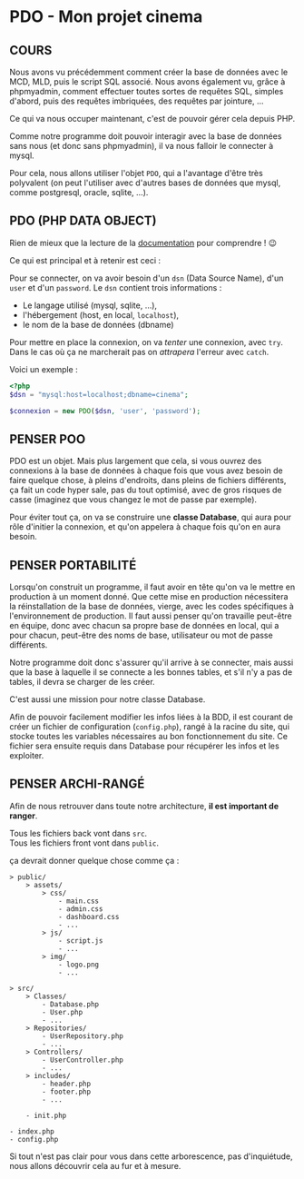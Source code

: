 # PDO - Mon projet cinema

## COURS
Nous avons vu précédemment comment créer la base de données avec le MCD, MLD, puis le script SQL associé.
Nous avons également vu, grâce à phpmyadmin, comment effectuer toutes sortes de requêtes SQL, simples d'abord, puis des requêtes imbriquées, des requêtes par jointure, ... 

Ce qui va nous occuper maintenant, c'est de pouvoir gérer cela depuis PHP.

Comme notre programme doit pouvoir interagir avec la base de données sans nous (et donc sans phpmyadmin), il va nous falloir le connecter à mysql.

Pour cela, nous allons utiliser l'objet `PDO`, qui a l'avantage d'être très polyvalent (on peut l'utiliser avec d'autres bases de données que mysql, comme postgresql, oracle, sqlite, ...).

## PDO (PHP DATA OBJECT)
Rien de mieux que la lecture de la [documentation](https://www.php.net/manual/fr/book.pdo.php) pour comprendre ! 😉

Ce qui est principal et à retenir est ceci :

Pour se connecter, on va avoir besoin d'un `dsn` (Data Source Name), d'un `user` et d'un `password`. Le `dsn` contient trois informations :
- Le langage utilisé (mysql, sqlite, ...),
- l'hébergement (host, en local, `localhost`),
- le nom de la base de données (dbname)

Pour mettre en place la connexion, on va *tenter* une connexion, avec `try`. Dans le cas où ça ne marcherait pas on *attrapera* l'erreur avec `catch`.

Voici un exemple :

```php
<?php
$dsn = "mysql:host=localhost;dbname=cinema";

$connexion = new PDO($dsn, 'user', 'password');
```

## PENSER POO
PDO est un objet. Mais plus largement que cela, si vous ouvrez des connexions à la base de données à chaque fois que vous avez besoin de faire quelque chose, à pleins d'endroits, dans pleins de fichiers différents, ça fait un code hyper sale, pas du tout optimisé, avec de gros risques de casse (imaginez que vous changez le mot de passe par exemple).

Pour éviter tout ça, on va se construire une **classe Database**, qui aura pour rôle d'initier la connexion, et qu'on appelera à chaque fois qu'on en aura besoin.

## PENSER PORTABILITÉ
Lorsqu'on construit un programme, il faut avoir en tête qu'on va le mettre en production à un moment donné. Que cette mise en production nécessitera la réinstallation de la base de données, vierge, avec les codes spécifiques à l'environnement de production. Il faut aussi penser qu'on travaille peut-être en équipe, donc avec chacun sa propre base de données en local, qui a pour chacun, peut-être des noms de base, utilisateur ou mot de passe différents.

Notre programme doit donc s'assurer qu'il arrive à se connecter, mais aussi que la base à laquelle il se connecte a les bonnes tables, et s'il n'y a pas de tables, il devra se charger de les créer.

C'est aussi une mission pour notre classe Database.

Afin de pouvoir facilement modifier les infos liées à la BDD, il est courant de créer un fichier de configuration (`config.php`), rangé à la racine du site, qui stocke toutes les variables nécessaires au bon fonctionnement du site. Ce fichier sera ensuite requis dans Database pour récupérer les infos et les exploiter.

## PENSER ARCHI-RANGÉ
Afin de nous retrouver dans toute notre architecture, **il est important de ranger**.

Tous les fichiers back vont dans `src`. \
Tous les fichiers front vont dans `public`.

ça devrait donner quelque chose comme ça :
```
> public/
    > assets/
        > css/
            - main.css
            - admin.css
            - dashboard.css
            - ...
        > js/
            - script.js
            - ...
        > img/
            - logo.png
            - ...

> src/
    > Classes/
        - Database.php
        - User.php
        - ...
    > Repositories/
        - UserRepository.php
        - ...
    > Controllers/
        - UserController.php
        - ...
    > includes/
        - header.php
        - footer.php
        - ...

    - init.php

- index.php
- config.php
```

Si tout n'est pas clair pour vous dans cette arborescence, pas d'inquiétude, nous allons découvrir cela au fur et à mesure. 